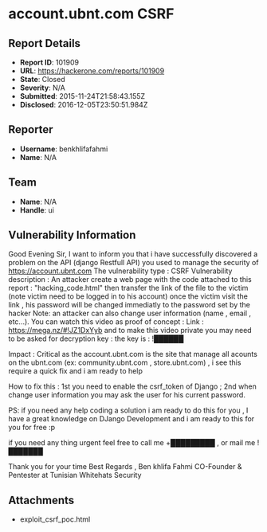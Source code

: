 # account.ubnt.com CSRF

## Report Details
- **Report ID**: 101909
- **URL**: https://hackerone.com/reports/101909
- **State**: Closed
- **Severity**: N/A
- **Submitted**: 2015-11-24T21:58:43.155Z
- **Disclosed**: 2016-12-05T23:50:51.984Z

## Reporter
- **Username**: benkhlifafahmi
- **Name**: N/A

## Team
- **Name**: N/A
- **Handle**: ui

## Vulnerability Information
Good Evening Sir, 
I want to inform you that i have successfully discovered a problem on  the API (django Restfull API) you used to manage the security of 
https://account.ubnt.com
The vulnerability type : CSRF
Vulnerability description : 
An attacker create a web page with the code attached to this  report : "hacking_code.html"
then transfer the link of the file to the  victim (note victim need to be logged in to his account)
once the victim visit the link , his password will be changed immediatly to the password set by the hacker 
Note: an attacker can also change user information (name , email , etc...).
You can watch this video as proof of concept : 
Link : https://mega.nz/#!JZ1DxYyb
and to make this video private you may need to be asked for decryption key : 
the key is :  !██████

Impact : Critical as the account.ubnt.com is the site that manage all acounts on the ubnt.com (ex: community.ubnt.com , store.ubnt.com) , i see this require a quick fix and i am ready to help

How to fix this : 1st you need to enable the csrf_token of Django ; 2nd when change user information you may ask the user for his current password.


PS: if you need any help coding a solution i am ready to do this for you , I have a great knowledge on  DJango Development and i am ready to this for you for free :p 

if you need any thing urgent feel free to call me +█████████ , or mail me ! ███████

Thank you for your time
Best Regards , 
Ben khlifa Fahmi 
CO-Founder & Pentester at Tunisian Whitehats Security

## Attachments
- exploit_csrf_poc.html
